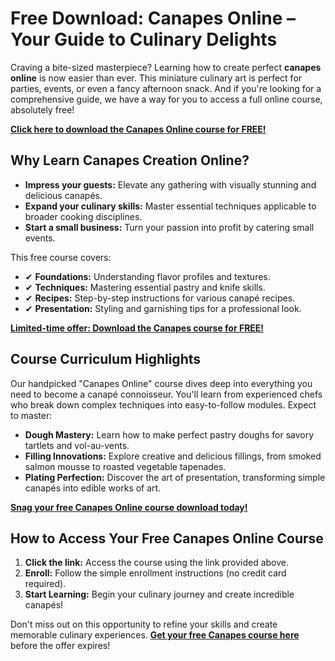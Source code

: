 # Free Download: Canapes Online – Your Guide to Culinary Delights

Craving a bite-sized masterpiece? Learning how to create perfect **canapes online** is now easier than ever. This miniature culinary art is perfect for parties, events, or even a fancy afternoon snack. And if you're looking for a comprehensive guide, we have a way for you to access a full online course, absolutely free!

[**Click here to download the Canapes Online course for FREE!**](https://udemywork.com/canapes-online)

## Why Learn Canapes Creation Online?

*   **Impress your guests:** Elevate any gathering with visually stunning and delicious canapés.
*   **Expand your culinary skills:** Master essential techniques applicable to broader cooking disciplines.
*   **Start a small business:** Turn your passion into profit by catering small events.

This free course covers:

*   ✔ **Foundations:** Understanding flavor profiles and textures.
*   ✔ **Techniques:** Mastering essential pastry and knife skills.
*   ✔ **Recipes:** Step-by-step instructions for various canapé recipes.
*   ✔ **Presentation:** Styling and garnishing tips for a professional look.

[**Limited-time offer: Download the Canapes course for FREE!**](https://udemywork.com/canapes-online)

## Course Curriculum Highlights

Our handpicked "Canapes Online" course dives deep into everything you need to become a canapé connoisseur. You'll learn from experienced chefs who break down complex techniques into easy-to-follow modules. Expect to master:

*   **Dough Mastery:** Learn how to make perfect pastry doughs for savory tartlets and vol-au-vents.
*   **Filling Innovations:** Explore creative and delicious fillings, from smoked salmon mousse to roasted vegetable tapenades.
*   **Plating Perfection:** Discover the art of presentation, transforming simple canapés into edible works of art.

[**Snag your free Canapes Online course download today!**](https://udemywork.com/canapes-online)

## How to Access Your Free Canapes Online Course

1.  **Click the link:** Access the course using the link provided above.
2.  **Enroll:** Follow the simple enrollment instructions (no credit card required).
3.  **Start Learning:** Begin your culinary journey and create incredible canapés!

Don't miss out on this opportunity to refine your skills and create memorable culinary experiences. **[Get your free Canapes course here](https://udemywork.com/canapes-online)** before the offer expires!
